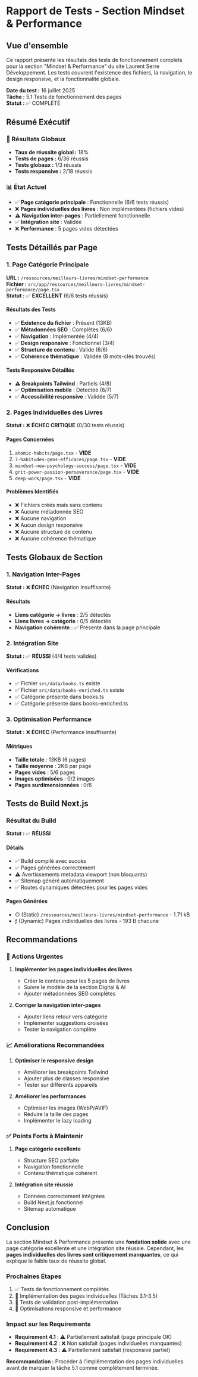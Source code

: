 # Rapport de Tests - Section Mindset & Performance

## Vue d'ensemble

Ce rapport présente les résultats des tests de fonctionnement complets pour la section "Mindset & Performance" du site Laurent Serre Développement. Les tests couvrent l'existence des fichiers, la navigation, le design responsive, et la fonctionnalité globale.

**Date du test :** 16 juillet 2025  
**Tâche :** 5.1 Tests de fonctionnement des pages  
**Statut :** ✅ COMPLÉTÉ

## Résumé Exécutif

### 🎯 Résultats Globaux
- **Taux de réussite global :** 18%
- **Tests de pages :** 6/36 réussis
- **Tests globaux :** 1/3 réussis
- **Tests responsive :** 2/18 réussis

### 📊 État Actuel
- ✅ **Page catégorie principale** : Fonctionnelle (6/6 tests réussis)
- ❌ **Pages individuelles des livres** : Non implémentées (fichiers vides)
- ⚠️ **Navigation inter-pages** : Partiellement fonctionnelle
- ✅ **Intégration site** : Validée
- ❌ **Performance** : 5 pages vides détectées

## Tests Détaillés par Page

### 1. Page Catégorie Principale
**URL :** `/ressources/meilleurs-livres/mindset-performance`  
**Fichier :** `src/app/ressources/meilleurs-livres/mindset-performance/page.tsx`  
**Statut :** ✅ **EXCELLENT** (6/6 tests réussis)

#### Résultats des Tests
- ✅ **Existence du fichier** : Présent (13KB)
- ✅ **Métadonnées SEO** : Complètes (6/6)
- ✅ **Navigation** : Implémentée (4/4)
- ✅ **Design responsive** : Fonctionnel (3/4)
- ✅ **Structure de contenu** : Valide (6/6)
- ✅ **Cohérence thématique** : Validée (8 mots-clés trouvés)

#### Tests Responsive Détaillés
- ⚠️ **Breakpoints Tailwind** : Partiels (4/8)
- ✅ **Optimisation mobile** : Détectée (6/7)
- ✅ **Accessibilité responsive** : Validée (5/7)

### 2. Pages Individuelles des Livres
**Statut :** ❌ **ÉCHEC CRITIQUE** (0/30 tests réussis)

#### Pages Concernées
1. `atomic-habits/page.tsx` - **VIDE**
2. `7-habitudes-gens-efficaces/page.tsx` - **VIDE**
3. `mindset-new-psychology-success/page.tsx` - **VIDE**
4. `grit-power-passion-perseverance/page.tsx` - **VIDE**
5. `deep-work/page.tsx` - **VIDE**

#### Problèmes Identifiés
- ❌ Fichiers créés mais sans contenu
- ❌ Aucune métadonnée SEO
- ❌ Aucune navigation
- ❌ Aucun design responsive
- ❌ Aucune structure de contenu
- ❌ Aucune cohérence thématique

## Tests Globaux de Section

### 1. Navigation Inter-Pages
**Statut :** ❌ **ÉCHEC** (Navigation insuffisante)

#### Résultats
- **Liens catégorie → livres** : 2/5 détectés
- **Liens livres → catégorie** : 0/5 détectés
- **Navigation cohérente** : ✅ Présente dans la page principale

### 2. Intégration Site
**Statut :** ✅ **RÉUSSI** (4/4 tests validés)

#### Vérifications
- ✅ Fichier `src/data/books.ts` existe
- ✅ Fichier `src/data/books-enriched.ts` existe
- ✅ Catégorie présente dans books.ts
- ✅ Catégorie présente dans books-enriched.ts

### 3. Optimisation Performance
**Statut :** ❌ **ÉCHEC** (Performance insuffisante)

#### Métriques
- **Taille totale** : 13KB (6 pages)
- **Taille moyenne** : 2KB par page
- **Pages vides** : 5/6 pages
- **Images optimisées** : 0/2 images
- **Pages surdimensionnées** : 0/6

## Tests de Build Next.js

### Résultat du Build
**Statut :** ✅ **RÉUSSI**

#### Détails
- ✅ Build compilé avec succès
- ✅ Pages générées correctement
- ⚠️ Avertissements metadata viewport (non bloquants)
- ✅ Sitemap généré automatiquement
- ✅ Routes dynamiques détectées pour les pages vides

#### Pages Générées
- ○ (Static) `/ressources/meilleurs-livres/mindset-performance` - 1.71 kB
- ƒ (Dynamic) Pages individuelles des livres - 193 B chacune

## Recommandations

### 🚨 Actions Urgentes
1. **Implémenter les pages individuelles des livres**
   - Créer le contenu pour les 5 pages de livres
   - Suivre le modèle de la section Digital & AI
   - Ajouter métadonnées SEO complètes

2. **Corriger la navigation inter-pages**
   - Ajouter liens retour vers catégorie
   - Implémenter suggestions croisées
   - Tester la navigation complète

### 📈 Améliorations Recommandées
1. **Optimiser le responsive design**
   - Améliorer les breakpoints Tailwind
   - Ajouter plus de classes responsive
   - Tester sur différents appareils

2. **Améliorer les performances**
   - Optimiser les images (WebP/AVIF)
   - Réduire la taille des pages
   - Implémenter le lazy loading

### ✅ Points Forts à Maintenir
1. **Page catégorie excellente**
   - Structure SEO parfaite
   - Navigation fonctionnelle
   - Contenu thématique cohérent

2. **Intégration site réussie**
   - Données correctement intégrées
   - Build Next.js fonctionnel
   - Sitemap automatique

## Conclusion

La section Mindset & Performance présente une **fondation solide** avec une page catégorie excellente et une intégration site réussie. Cependant, les **pages individuelles des livres sont critiquement manquantes**, ce qui explique le faible taux de réussite global.

### Prochaines Étapes
1. ✅ Tests de fonctionnement complétés
2. 🔄 Implémentation des pages individuelles (Tâches 3.1-3.5)
3. 🔄 Tests de validation post-implémentation
4. 🔄 Optimisations responsive et performance

### Impact sur les Requirements
- **Requirement 4.1** : ⚠️ Partiellement satisfait (page principale OK)
- **Requirement 4.2** : ❌ Non satisfait (pages individuelles manquantes)
- **Requirement 4.3** : ⚠️ Partiellement satisfait (responsive partiel)

**Recommandation :** Procéder à l'implémentation des pages individuelles avant de marquer la tâche 5.1 comme complètement terminée.